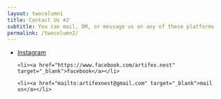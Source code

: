 ```yaml
---
layout: twocolumn1
title: Contact Us #2
subtitle: You can mail, DM, or message us on any of these platforms
permalink: /twocolumn2/
---
```


<ul>
    <li><a href="https://www.instagram.com/artifexnest" target="_blank">Instagram</a></li>

    <li><a href="https://www.facebook.com/artifex.nest" target="_blank">facebook</a></li>

    <li><a href="mailto:artifexnest@gmail.com" target="_blank">mail us</a></li>

</ul>